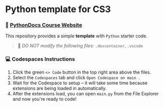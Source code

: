 # Python template for CS3 

### 📖 [PythonDocs Course Website](https://coderina.dev/pythondocs/)

This repository provides a simple **template** with `Python` starter code.

> 🚨 _DO NOT modify the following files:_ `.devcontainer`, `.vscode`

### 💻 Codespaces Instructions
1. Click the green `<> Code` button in the top right area above the files.
2. Select the `Codespaces` tab and click `Open Codespace on main `.
3. Wait for the Codespace to setup – it will take some time because extensions are being loaded in automatically.
4. After the extensions load, you can open `main.py` from the File Explorer and now you're ready to code!

